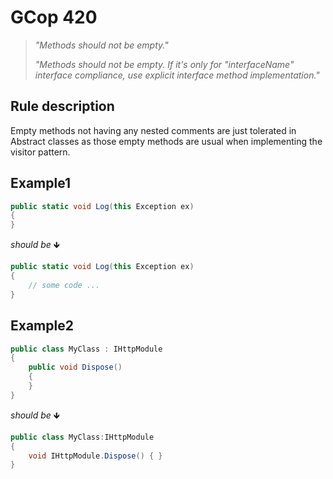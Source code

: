 ﻿# GCop 420

> *"Methods should not be empty."*
>
> *"Methods should not be empty. If it's only for "interfaceName" interface compliance, use explicit interface method implementation."*

## Rule description

Empty methods not having any nested comments are just tolerated in Abstract classes as those empty methods are usual when implementing the visitor pattern.

## Example1

```csharp
public static void Log(this Exception ex)
{
}
```

*should be* 🡻

```csharp
public static void Log(this Exception ex)
{
    // some code ...
}
```

## Example2

```csharp
public class MyClass : IHttpModule
{
    public void Dispose()
    {
    }
}
```
*should be* 🡻

```csharp
public class MyClass:IHttpModule
{
    void IHttpModule.Dispose() { }
}
```

